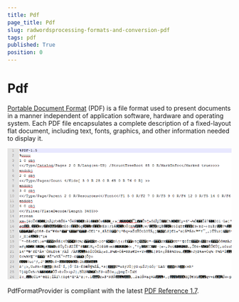 ```yaml
---
title: Pdf
page_title: Pdf
slug: radwordsprocessing-formats-and-conversion-pdf
tags: pdf
published: True
position: 0
---
```


# Pdf

[Portable Document Format](http://en.wikipedia.org/wiki/Portable_Document_Format) (PDF) is a file format used to present documents in a manner independent of application software, hardware and operating system. Each PDF file encapsulates a complete description of a fixed-layout flat document, including text, fonts, graphics, and other information needed to display it.

      
![Rad Words Processing Formats And Conversion Pdf 01](images/RadWordsProcessing_Formats_And_Conversion_Pdf_01.png)

PdfFormatProvider is compliant with the latest [PDF Reference 1.7](http://www.adobe.com/content/dam/Adobe/en/devnet/acrobat/pdfs/pdf_reference_1-7.pdf).
   

